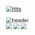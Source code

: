 [![Hits](https://hits.seeyoufarm.com/api/count/incr/badge.svg?url=https%3A%2F%2Fgithub.com%2Fjeongseongeoop&count_bg=%231FAA55&title_bg=%2355D162&icon=tumblr.svg&icon_color=%23E7E7E7&title=hits&edge_flat=false)](https://hits.seeyoufarm.com)
<!--
**jeongseongeoop/jeongseongeoop** is a ✨ _special_ ✨ repository because its `README.md` (this file) appears on your GitHub profile.

Here are some ideas to get you started:
-->


![header](https://capsule-render.vercel.app/api?type=waving&color=random&height=300&section=header&text=seongeop%20edit&fontSize=40)
<br>
<img src="https://img.shields.io/badge/java-black?style=flat-square&logo=JavaScript&logoColor=#F7DF1E"/>
<img src="https://img.shields.io/badge/python-black?style=flat-square&logo=Python&logoColor=#3776AB"/>
<img src="https://img.shields.io/badge/Django-black?style=flat-square&logo=Django&logoColor=#092E20"/>
<!-- <img src="https://img.shields.io/badge/이름-색상코드?style=flat-square&logo=로고명&logoColor=로고색"/> --
